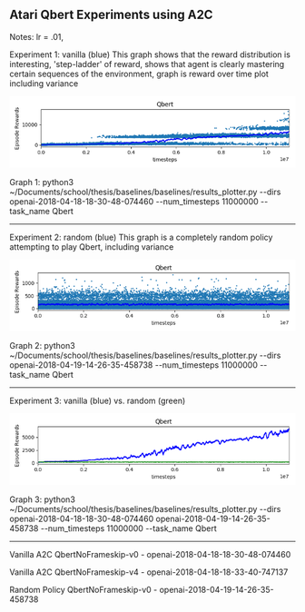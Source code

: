 Atari Qbert Experiments using A2C
---------------------------------------------
Notes: lr = .01, 


Experiment 1: vanilla (blue)
This graph shows that the reward distribution is interesting, 'step-ladder' of reward, shows that agent is clearly mastering certain sequences of the environment, graph is reward over time plot including variance

![Results1](https://github.com/andrewgough94/agents/blob/master/atari/experiments/explorationExperiments/qbert/Figure_1.png)

Graph 1: python3 ~/Documents/school/thesis/baselines/baselines/results_plotter.py --dirs openai-2018-04-18-18-30-48-074460 --num_timesteps 11000000 --task_name Qbert

----------------------------------------------

Experiment 2: random (blue)
This graph is a completely random policy attempting to play Qbert, including variance

![Results2](https://github.com/andrewgough94/agents/blob/master/atari/experiments/explorationExperiments/qbert/Figure_2.png)

Graph 2: python3 ~/Documents/school/thesis/baselines/baselines/results_plotter.py --dirs openai-2018-04-19-14-26-35-458738 --num_timesteps 11000000 --task_name Qbert

----------------------------------------------

Experiment 3: vanilla (blue) vs. random (green)

![Results3](https://github.com/andrewgough94/agents/blob/master/atari/experiments/explorationExperiments/qbert/Figure_3.png)

Graph 3: python3 ~/Documents/school/thesis/baselines/baselines/results_plotter.py --dirs openai-2018-04-18-18-30-48-074460 openai-2018-04-19-14-26-35-458738 --num_timesteps 11000000 --task_name Qbert


-----------------------------------------------



Vanilla A2C QbertNoFrameskip-v0 - openai-2018-04-18-18-30-48-074460

Vanilla A2C QbertNoFrameskip-v4 - openai-2018-04-18-18-33-40-747137

Random Policy QbertNoFrameskip-v0 - openai-2018-04-19-14-26-35-458738
